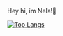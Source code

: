 Hey hi, im Nela!👋

[![Top Langs](https://github-readme-stats.vercel.app/api/top-langs/?username=shimiiya)](https://github-readme-stats.vercel.app/api?username=shimiiya&count_private=true)

